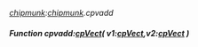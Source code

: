 _[chipmunk](../../modules/chipmunk/chipmunk-module.md):[chipmunk](../../modules/chipmunk/chipmunk-module.md).cpvadd_
##### Function cpvadd:[cpVect](../../modules/chipmunk/chipmunk-cpvect.md)( v1:[cpVect](../../modules/chipmunk/chipmunk-cpvect.md),v2:[cpVect](../../modules/chipmunk/chipmunk-cpvect.md) )
